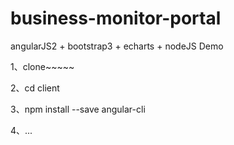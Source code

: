 # business-monitor-portal

angularJS2 + bootstrap3 + echarts + nodeJS Demo


1、clone~~~~~

2、cd client

3、npm install --save angular-cli

4、...
